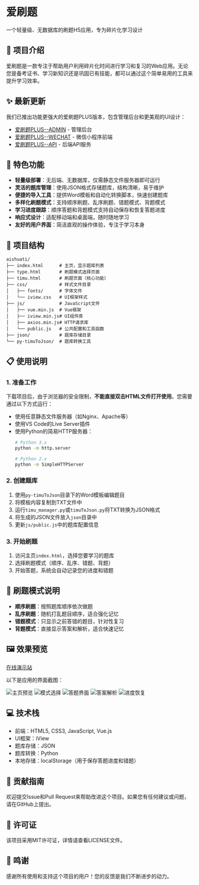 # 爱刷题

一个轻量级、无数据库的刷题H5应用，专为碎片化学习设计

## 🌟 项目介绍

爱刷题是一款专注于帮助用户利用碎片化时间进行学习和复习的Web应用。无论您是备考证书、学习新知识还是巩固已有技能，都可以通过这个简单易用的工具来提升学习效率。

## ✨ 最新更新

我们已推出功能更强大的爱刷题PLUS版本，包含管理后台和更美观的UI设计：
- [爱刷题PLUS--ADMIN](https://github.com/moke8/aishuati-plus-admin/) - 管理后台
- [爱刷题PLUS--WECHAT](https://github.com/moke8/aishuati-plus-wechat/) - 微信小程序前端
- [爱刷题PLUS--API](https://github.com/moke8/aishuati-plus-api/) - 后端API服务

## 🚀 特色功能

- **轻量级部署**：无后端、无数据库，仅需静态文件服务器即可运行
- **灵活的题库管理**：使用JSON格式存储题库，结构清晰，易于维护
- **便捷的导入工具**：提供Word模板和自动化转换脚本，快速创建题库
- **多样化刷题模式**：支持顺序刷题、乱序刷题、错题模式、背题模式
- **学习进度跟踪**：顺序答题和背题模式支持自动保存和恢复答题进度
- **响应式设计**：适配移动端和桌面端，随时随地学习
- **友好的用户界面**：简洁直观的操作体验，专注于学习本身

## 📁 项目结构

```
aishuati/
├── index.html      # 主页，显示题库列表
├── type.html       # 刷题模式选择页面
├── timu.html       # 刷题页面（核心功能）
├── css/            # 样式文件目录
│   ├── fonts/      # 字体文件
│   └── iview.css   # UI框架样式
├── js/             # JavaScript文件
│   ├── vue.min.js  # Vue框架
│   ├── iview.min.js# UI组件库
│   ├── axios.min.js# HTTP请求库
│   └── public.js   # 公共配置和工具函数
├── json/           # 题库存储目录
└── py-timuToJson/  # 题库转换工具
```

## 📋 使用说明

### 1. 准备工作

下载项目后，由于浏览器的安全限制，**不能直接双击HTML文件打开使用**。您需要通过以下方式运行：

- 使用任意静态文件服务器（如Nginx、Apache等）
- 使用VS Code的Live Server插件
- 使用Python的简易HTTP服务器：
  ```bash
  # Python 3.x
  python -m http.server
  
  # Python 2.x
  python -m SimpleHTTPServer
  ```

### 2. 创建题库

1. 使用`py-timuToJson`目录下的Word模板编辑题目
2. 将模板内容复制到TXT文件中
3. 运行`timu_manager.py`或`timuToJson.py`将TXT转换为JSON格式
4. 将生成的JSON文件放入`json`目录中
5. 更新`js/public.js`中的题库配置信息

### 3. 开始刷题

1. 访问主页`index.html`，选择您要学习的题库
2. 选择刷题模式（顺序、乱序、错题、背题）
3. 开始答题，系统会自动记录您的进度和错题

## 🎯 刷题模式说明

- **顺序刷题**：按照题库顺序依次做题
- **乱序刷题**：随机打乱题目顺序，适合强化记忆
- **错题模式**：只显示之前答错的题目，针对性复习
- **背题模式**：直接显示答案和解析，适合快速记忆

## 🖼️ 效果预览

[在线演示站](http://shuati.mokevip.top/)

以下是应用的界面截图：

![主页预览](https://s1.ax1x.com/2020/09/14/wD3NTA.png)
![模式选择](https://s1.ax1x.com/2020/09/14/wD8KBQ.png)
![答题界面](https://s1.ax1x.com/2020/09/14/wD8lAs.png)
![答案解析](https://s1.ax1x.com/2020/09/14/wD81Nn.png)
![进度恢复](https://s1.ax1x.com/2020/09/14/wD83hq.png)

## 💻 技术栈

- 前端：HTML5, CSS3, JavaScript, Vue.js
- UI框架：iView
- 题库存储：JSON
- 题库转换：Python
- 本地存储：localStorage（用于保存答题进度和错题）

## 🤝 贡献指南

欢迎提交Issue和Pull Request来帮助改进这个项目。如果您有任何建议或问题，请在GitHub上提出。

## 📝 许可证

该项目采用MIT许可证，详情请查看LICENSE文件。

## 🙏 鸣谢

感谢所有使用和支持这个项目的用户！您的反馈是我们不断进步的动力。
